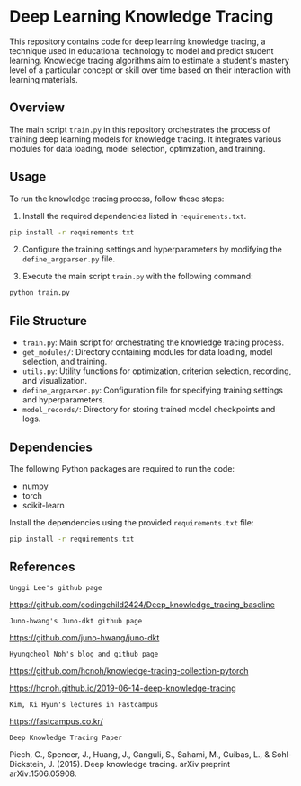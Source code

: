 # Deep Learning Knowledge Tracing

This repository contains code for deep learning knowledge tracing, a technique used in educational technology to model and predict student learning. Knowledge tracing algorithms aim to estimate a student's mastery level of a particular concept or skill over time based on their interaction with learning materials.

## Overview

The main script `train.py` in this repository orchestrates the process of training deep learning models for knowledge tracing. It integrates various modules for data loading, model selection, optimization, and training.

## Usage

To run the knowledge tracing process, follow these steps:

1. Install the required dependencies listed in `requirements.txt`.

```bash
pip install -r requirements.txt
```

2. Configure the training settings and hyperparameters by modifying the `define_argparser.py` file.

3. Execute the main script `train.py` with the following command:

```bash
python train.py
```

## File Structure

- `train.py`: Main script for orchestrating the knowledge tracing process.
- `get_modules/`: Directory containing modules for data loading, model selection, and training.
- `utils.py`: Utility functions for optimization, criterion selection, recording, and visualization.
- `define_argparser.py`: Configuration file for specifying training settings and hyperparameters.
- `model_records/`: Directory for storing trained model checkpoints and logs.

## Dependencies

The following Python packages are required to run the code:

- numpy
- torch
- scikit-learn

Install the dependencies using the provided `requirements.txt` file:

```bash
pip install -r requirements.txt
```

## References

    Unggi Lee's github page

https://github.com/codingchild2424/Deep_knowledge_tracing_baseline    

    Juno-hwang's Juno-dkt github page

https://github.com/juno-hwang/juno-dkt

    Hyungcheol Noh's blog and github page

https://github.com/hcnoh/knowledge-tracing-collection-pytorch

https://hcnoh.github.io/2019-06-14-deep-knowledge-tracing

    Kim, Ki Hyun's lectures in Fastcampus

https://fastcampus.co.kr/

    Deep Knowledge Tracing Paper

Piech, C., Spencer, J., Huang, J., Ganguli, S., Sahami, M., Guibas, L., & Sohl-Dickstein, J. (2015). Deep knowledge tracing. arXiv preprint arXiv:1506.05908.
